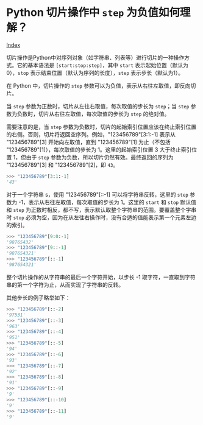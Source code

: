 # Python 切片操作中 `step` 为负值如何理解？

[Index](index.md)

切片操作是Python中对序列对象（如字符串、列表等）进行切片的一种操作方式。它的基本语法是 `[start:stop:step]`，其中 `start` 表示起始位置（默认为0），`stop` 表示结束位置（默认为序列的长度），`step` 表示步长（默认为1）。

在 Python 中，切片操作的 `step` 参数可以为负值，表示从右往左取值，即反向切片。

当 `step` 参数为正数时，切片从左往右取值，每次取值的步长为 `step`；当 `step` 参数为负数时，切片从右往左取值，每次取值的步长为 `step` 的绝对值。

需要注意的是，当 `step` 参数为负数时，切片的起始索引位置应该在终止索引位置的右侧。否则，切片将返回空序列。例如，"123456789"[3:1:-1] 表示从 "123456789"[3] 开始向左取值，直到 "123456789"[1] 为止（不包括 "123456789"[1]），每次取值的步长为 1。这里的起始索引位置 3 大于终止索引位置 1，但由于 `step` 参数为负数，所以切片仍然有效。最终返回的序列为 "123456789"[3] 和 "123456789"[2]，即 `43`。

```python
>>> "123456789"[3:1:-1]
'43'
```

对于一个字符串 s，使用 "123456789"[::-1] 可以将字符串反转，这里的 `step` 参数为 -1，表示从右往左取值，每次取值的步长为 1。这里的 `start` 和 `stop` 默认值和 `step` 为正数时相反，都不写，表示默认取整个字符串的范围。要覆盖整个字串时 `stop` 必须为空，因为在从左往右操作时，没有合适的值能表示第一个元素左边的索引。

```python
>>> "123456789"[9:0:-1]  
'98765432'
>>> "123456789"[9::-1]  
'987654321'
>>> "123456789"[::-1]  
'987654321'
```

整个切片操作的从字符串的最后一个字符开始，以步长 -1 取字符，一直取到字符串的第一个字符为止，从而实现了字符串的反转。

其他步长的例子略举如下：

```python
>>> "123456789"[::-2]   
'97531'
>>> "123456789"[::-3] 
'963'
>>> "123456789"[::-4] 
'951'
>>> "123456789"[::-5] 
'94'
>>> "123456789"[::-6] 
'93'
>>> "123456789"[::-7] 
'92'
>>> "123456789"[::-8] 
'91'
>>> "123456789"[::-9] 
'9'
>>> "123456789"[::-10] 
'9'
>>> "123456789"[::-11] 
'9'
```
